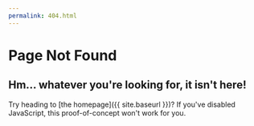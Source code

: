 ```yaml
---
permalink: 404.html
---
```


# Page Not Found

## Hm… whatever you're looking for, it isn't here!

Try heading to [the homepage]({{ site.baseurl }})? If you've disabled JavaScript, this proof-of-concept won't work for you.

<script>
  document.addEventListener ('DOMContentLoaded', (event) => {
    let path = window.location.pathname.slice (1, window.location.pathname.length);
    const rdnns = [{% for app in site.data.apps %}
      "{{ app.rdnn }}",
    {% endfor %}];

    if (rdnns.includes (path)) {
      window.location.replace("https://flathub.org/apps/" + path);
    }
  })
</script>
